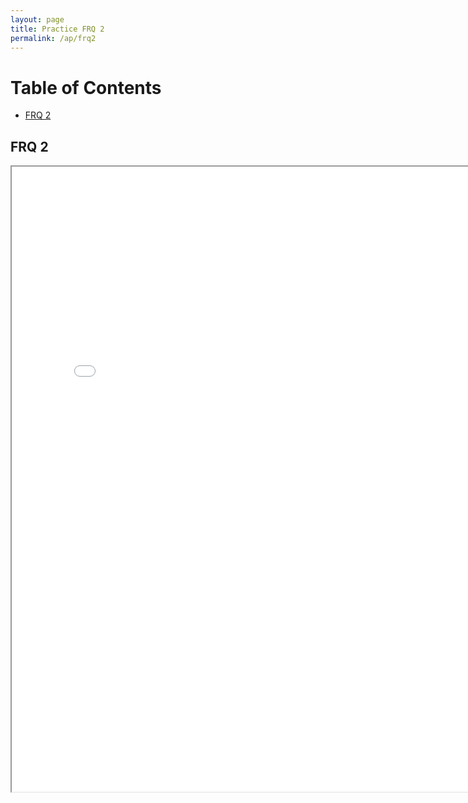 ```yaml
---
layout: page
title: Practice FRQ 2
permalink: /ap/frq2
---
```


# Table of Contents
- [FRQ 2](#frq-2)

## FRQ 2

<iframe src="/datastruct-proj/assets/images/frq_2.pdf" width="800px" height="1000px"/>

